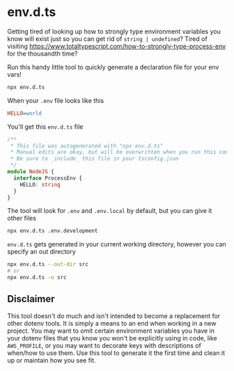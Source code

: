 # env.d.ts

Getting tired of looking up how to strongly type environment variables you know will exist just so you can get rid of `string | undefined`? Tired of visiting https://www.totaltypescript.com/how-to-strongly-type-process-env for the thousandth time?

Run this handy little tool to quickly generate a declaration file for your env vars!

```bash
npx env.d.ts
```

When your `.env` file looks like this

```ini
HELLO=world
```

You'll get this `env.d.ts` file

```ts
/**
 * This file was autogenerated with "npx env.d.ts"
 * Manual edits are okay, but will be overwritten when you run this command.
 * Be sure to _include_ this file in your tsconfig.json
 */
module NodeJS {
  interface ProcessEnv {
    HELLO: string
  }
}
```

The tool will look for `.env` and `.env.local` by default, but you can give it other files

```bash
npx env.d.ts .env.development
```

`env.d.ts` gets generated in your current working directory, however you can specify an out directory

```bash
npx env.d.ts --out-dir src
# or
npx env.d.ts -o src
```

## Disclaimer

This tool doesn't do much and isn't intended to become a replacement for other dotenv tools. It is simply a means to an end when working in a new project. You may want to omit certain environment variables you have in your dotenv files that you know you won't be explicitly using in code, like `AWS_PROFILE`, or you may want to decorate keys with descriptions of when/how to use them. Use this tool to generate it the first time and clean it up or maintain how you see fit.
